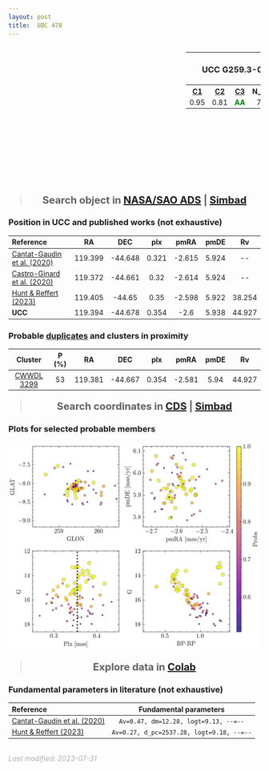 ```yaml
---
layout: post
title:  UBC 478
---
```


<div style="display: flex; justify-content: space-between;">
 <div style="text-align: center;">
 <!-- Left block -->
 <div id="aladin-lite-div" style="width:355px;height:250px;"></div>
 <script type="text/javascript" src="https://aladin.cds.unistra.fr/AladinLite/api/v3/latest/aladin.js" charset="utf-8"></script>
 <script type="text/javascript">
   let aladin;
   A.init.then(() => {
      aladin = A.aladin('#aladin-lite-div', {survey: "P/DSS2/color", fov:0.317, target: "119.394 -44.678"});
   });
 </script>
</div>
<!-- Left block -->

<table style="text-align: center; width:355px;height:250px;">
  <!-- Row 1 (title) -->
  <tr>
    <td colspan="5"><h3>UCC G259.3-08.0a</h3></td>
  </tr>
  <!-- Row 2 -->
  <tr>
    <th><a href="https://ucc.ar/faq#what-are-the-c1-c2-and-c3-parameters" title="Photometric class">C1</a></th>
    <th><a href="https://ucc.ar/faq#what-are-the-c1-c2-and-c3-parameters" title="Density class">C2</a></th>
    <th><a href="https://ucc.ar/faq#what-are-the-c1-c2-and-c3-parameters" title="Combined class">C3</a></th>
    <th><div title="Stars with membership probability >50%">N_50</div></th>
    <th><div title="Radius that contains half the members [arcmin]">r_50</div></th>
  </tr>
  <!-- Row 3 -->
  <tr>
    <td>0.95</td>
    <td>0.81</td>
    <td><span style="color: green; font-weight: bold;">A</span><span style="color: green; font-weight: bold;">A</span></td>
    <td>78</td>
    <td>9.5</td>
  </tr>
</table>
</div>

> <p style="text-align:center; font-weight: bold; font-size:20px">Search object in <a href="https://ui.adsabs.harvard.edu/search/q=%20collection%3Aastronomy%20body%3A%22UBC%20478%22&sort=date%20desc%2C%20bibcode%20desc&p_=0" target="_blank">NASA/SAO ADS</a> | <a href="http://simbad.cds.unistra.fr/simbad/sim-id-refs?Ident=ubc478" target="_blank">Simbad</a></p>


### Position in UCC and published works (not exhaustive)

| Reference    | RA    | DEC   | plx  | pmRA  | pmDE   |  Rv  |
| :---         | :---: | :---: | :---: | :---: | :---: | :---: |
|[Cantat-Gaudin et al. (2020)](https://ui.adsabs.harvard.edu/abs/2020A%26A...640A...1C) | 119.399 | -44.648 | 0.321 | -2.615 | 5.924 | -- |
|[Castro-Ginard et al. (2020)](https://ui.adsabs.harvard.edu/abs/2020A%26A...635A..45C/abstract) | 119.372 | -44.661 | 0.32 | -2.614 | 5.924 | -- |
|[Hunt & Reffert (2023)](https://ui.adsabs.harvard.edu/abs/2023arXiv230313424H/abstract) | 119.405 | -44.65 | 0.35 | -2.598 | 5.922 | 38.254 |
| **UCC** |119.394 | -44.678 | 0.354 | -2.6 | 5.938 | 44.927 |


### Probable <a href="https://ucc.ar/faq#probable-duplicates" title="See FAQ for definition of proximity">duplicates</a> and clusters in proximity

| Cluster | P (%) | RA    | DEC   | plx   | pmRA  | pmDE  | Rv    |
| :---:   | :---: | :---: | :---: | :---: | :---: | :---: | :---: |
|[CWWDL 3299](https://ucc.ar/_clusters/cwwdl3299/)| 53 | 119.381 | -44.667 | 0.354 | -2.581 | 5.94 | 44.927 |

> <p style="text-align:center; font-weight: bold; font-size:20px">Search coordinates in <a href="http://cdsportal.u-strasbg.fr/?target=119.394%20-44.678" target="_blank">CDS</a> | <a href="https://simbad.cds.unistra.fr/mobile/object_list.html?coord=119.394%20-44.678&output=json&radius=5&userEntry=ubc478" target="_blank">Simbad</a></p>

### Plots for selected probable members

![CLUSTER](https://raw.githubusercontent.com/ucc23/Q3N/main/plots/ubc478.webp)


> <p style="text-align:center; font-weight: bold; font-size:20px">Explore data in <a href="https://colab.research.google.com/github/UCC23/Q3N/blob/master/notebooks/ubc478.ipynb" target="_blank">Colab</a></p>


### Fundamental parameters in literature (not exhaustive)

| Reference |  Fundamental parameters |
| :---         |     :---:      |
| [Cantat-Gaudin et al. (2020)](https://ui.adsabs.harvard.edu/abs/2020A%26A...640A...1C) | `Av=0.47, dm=12.28, logt=9.13, --=--` |
| [Hunt & Reffert (2023)](https://ui.adsabs.harvard.edu/abs/2023arXiv230313424H/abstract) | `Av=0.27, d_pc=2537.28, logt=9.18, --=--` |

<br>
<font color="b3b1b1"><i>Last modified: 2023-07-31</i></font>
